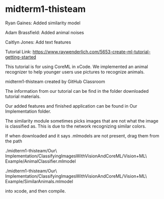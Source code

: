 # midterm1-thisteam

Ryan Gaines: Added similarity model

Adam Brassfield: Added animal noises

Caitlyn Jones: Add text features

Tutorial Link:
https://www.raywenderlich.com/5653-create-ml-tutorial-getting-started

This tutorial is for using CoreML in xCode. We implemented an animal recognizer to help younger users use pictures to recognize animals.

midterm1-thisteam created by GitHub Classroom

The information from our tutorial can be find in the folder downloaded tutorial materials.

Our added features and finished application can be found in Our Implementation folder.

The similarity module sometimes picks images that are not what the image is classified as. This is due to the network recognizing similar colors.

If when downloaded and it says .mlmodels are not present, drag them from the path 

./midterm1-thisteam/Our\ Implementation/ClassifyingImagesWithVisionAndCoreML/Vision+ML\ Example/AnimalClassifier.mlmodel

./midterm1-thisteam/Our\ Implementation/ClassifyingImagesWithVisionAndCoreML/Vision+ML\ Example/SimilarAnimals.mlmodel

into xcode, and then compile.


